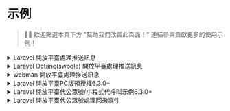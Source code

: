# 示例

> 👏🏻 歡迎點選本頁下方 "幫助我們改善此頁面！" 連結參與貢獻更多的使用示例！

<details>
  <summary>Laravel 開放平臺處理推送訊息</summary>

> 注意：對應路由需要關閉 csrf 驗證。

假設你的開放平臺第三方平臺設定的授權事件接收 URL 為: https://easywechat.com/open-platform （其他事件推送同樣會推送到這個 URL）

```php
// routes/web.php
Route::post('open-platform', function () {
    // $app 為你例項化的開放平臺物件，此處省略例項化步驟
    return $app->server->serve(); // Done!
});

// 處理授權事件
Route::post('open-platform', function () {
    $server = $app->getServer();

    // 處理授權成功事件，其他事件同理
    $server->handleAuthorized(function ($message) {
        // $message 為微信推送的通知內容，不同事件不同內容，詳看微信官方文件
        // 獲取授權公眾號 AppId： $message['AuthorizerAppid']
        // 獲取 AuthCode：$message['AuthorizationCode']
        // 然後進行業務處理，如存資料庫等...
    });

    return $server->serve();
});
```
</details>


<details>
    <summary>Laravel Octane(swoole) 開放平臺處理推送訊息</summary>

```php
// routes/web.php

use EasyWeChat\OpenPlatform\Application;

// 授權事件回撥地址：http://yourdomain.com/open-platform/server
Route::post('open-platform/server', function () {
        $config = config('wechatv6.open_platform');
        $app = new Application($config);

        // 相容octane
        $app->setRequestFromSymfonyRequest(request());

        $server = $app->getServer();
        return $server->serve();
});
```
</details>

<details>
    <summary>webman 開放平臺處理推送訊息</summary>

```php
namespace app\controller;

use EasyWeChat\OpenPlatform\Application;
use support\Request;
use Symfony\Component\HttpFoundation\HeaderBag;
use Symfony\Component\HttpFoundation\Request as SymfonyRequest;

// 授權事件回撥地址：http://yourdomain.com/openPlatform/server

class OpenPlatform
{
    public function server(Request $request)
    {
        $config = config('wechatv6.open_platform');
        $app = new Application($config);
        $symfony_request = new SymfonyRequest($request->get(), $request->post(), [], $request->cookie(), [], [], $request->rawBody());
        $symfony_request->headers = new HeaderBag($request->header());
        $app->setRequestFromSymfonyRequest($symfony_request);
        $server = $app->getServer();
        $response = $server->serve();
        return $response->getBody()->getContents();
    }
}
```
</details>


<details>
  <summary>Laravel 開放平臺PC版預授權<version-tag>6.3.0+</version-tag></summary>

官方文件： https://developers.weixin.qq.com/doc/oplatform/Third-party_Platforms/2.0/api/Before_Develop/Authorization_Process_Technical_Description.html

用例：

```php
// routes/web.php

// 授權落地頁
Route::any('open-platform/auth', function(){
        $auth_code = request()->get('auth_code');
        // 完成授權寫入資料庫的邏輯省略。。。
})->name('open_platform.auth');

// 授權跳轉頁
Route::any('open-platform/preauth', function(){
      // $app 為你例項化的開放平臺物件，此處省略例項化步驟
      $options=[
            //1 表示手機端僅展示公眾號；2 表示僅展示小程式，3 表示公眾號和小程式都展示。如果為未指定，則預設小程式和公眾號都展示。
            // 'auth_type' => '',

            // 指定的許可權集id列表，如果不指定，則預設拉取當前第三方賬號已經全網釋出的許可權集列表。
            // 'category_id_list' => '',
      ];

      $url = $app->createPreAuthorizationUrl(route('open_platform.auth'), $options);

      return response("<script>window.location.href='$url';</script>")->header('Content-Type', 'text/html');
});
```

</details>

<details>
  <summary>Laravel 開放平臺代公眾號/小程式代呼叫示例<version-tag>6.3.0+</version-tag></summary>

路由配置：

```php
// routes/web.php
// 例如：https://yourdomain.com/open-platform/miniapp/get-phone-number/wx123212312313abc

Route::any('open-platform/miniapp/get-phone-number/{appid}', 'OpenPlatformController@getPhoneNumber');
Route::any('open-platform/officialAccount/get-user-list/{appid}', 'OpenPlatformController@getUsers');
```

對應控制器：`app/Http/Controllers/OpenPlatformController`：

```php
use App\Http\Controllers\Controller;

class OpenPlatformController extends Controller
{
    public function mini(string $appid): \EasyWeChat\MiniApp\Application
    {
        $refreshToken = '授權後在快取或資料庫獲取';

        // $app 為你例項化的開放平臺物件，此處省略例項化步驟
        return $app->getMiniAppWithRefreshToken($appid, $refreshToken);
    }

    public function officialAccount(string $appid): \EasyWeChat\OfficialAccount\Application
    {
        $refreshToken = '授權後在快取或資料庫獲取';

        // $app 為你例項化的開放平臺物件，此處省略例項化步驟
        return $app->getOfficialAccountWithRefreshToken($appid, $refreshToken);
    }

    public function getUsers(string $appid)
    {
        return $this->officialAccount($appid)
                    ->getClient()
                    ->get('cgi-bin/users/list')
                    ->toArray();
    }

    public function getPhoneNumber(string $appid)
    {
        $data = [
          'code' => (string) request()->get('code'),
        ];

        return $this->mini($appid)
                    ->getClient()
                    ->postJson('wxa/business/getuserphonenumber', $data)
                    ->toArray();
    }
}
```

</details>

<details>
  <summary>Laravel 開放平臺代公眾號處理回撥事件</summary>

```php
// 代公眾號處理回撥事件
Route::any('callback/{appid}', function ($appId) {
    // $app 為你例項化的開放平臺物件，此處省略例項化步驟
    // $refreshToken 為授權後你快取或資料庫中的 authorizer_refresh_token，此處省略獲取步驟

    $refreshToken = '你已快取或資料庫中的 authorizer_refresh_token';

    $server = $app->getOfficialAccountWithRefreshToken($appId, $refreshToken)->getServer();

    $server->addMessageListener('text', function ($message) {
        return sprintf("你對 overtrue 說：“%s”", $message->Content);
    });

    return $server->serve();
});
```

</details>

<!--
<details>
    <summary>標題</summary>
內容
</details>
-->
